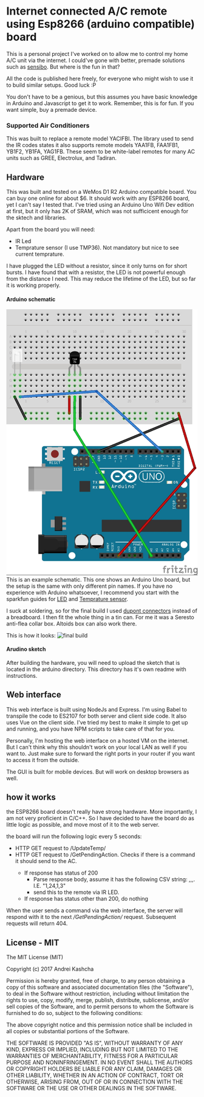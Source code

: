 # Internet connected A/C remote using Esp8266 (arduino compatible) board

This is a personal project I've worked on to allow me to control my home A/C unit via the internet. I could've gone with better, premade solutions such as [sensibo](https://sensibo.com/). But where is the fun in that? 

All the code is published here freely, for everyone who might wish to use it to build similar setups. Good luck :P

You don't have to be a genious, but this assumes you have basic knowledge in Arduino and Javascript to get it to work. Remember, this is for fun. If you want simple, buy a premade device.

### Supported Air Conditioners
This was built to replace a remote model YACIFBI. The library used to send the IR codes states it also supports remote models YAA1FB, FAA1FB1, YB1F2, YB1FA, YAG1FB. These seem to be white-label remotes for many AC units such as GREE, Electrolux, and Tadiran. 

## Hardware
This was built and tested on a WeMos D1 R2 Arduino compatible board. You can buy one online for about $6. It should work with any ESP8266 board, yet I can't say I tested that. I've tried using an Arduino Uno Wifi Dev edition at first, but it only has 2K of SRAM, which was not sufficicent enough for the sktech and libraries.

Apart from the board you will need:
* IR Led
* Temprature sensor (I use TMP36). Not mandatory but nice to see current temprature.

I have plugged the LED without a resistor, since it only turns on for short bursts. I have found that with a resistor, the LED is not powerful enough from the distance I need. This may reduce the lifetime of the LED, but so far it is working properly.

#### Arduino schematic
![Schematic](https://raw.githubusercontent.com/Zappatta/wremote/master/schematic.jpg)
This is an example schematic. This one shows an Arduino Uno board, but the setup is the same with only different pin names. If you have no experience with Arduino whatsoever, I recommend you start with the sparkfun guides for [LED](https://learn.sparkfun.com/tutorials/sik-experiment-guide-for-arduino---v32/experiment-1-blinking-an-led) and [Temprature sensor](https://learn.sparkfun.com/tutorials/sik-experiment-guide-for-arduino---v32/experiment-7-reading-a-temperature-sensor). 

I suck at soldering, so for the final build I used [dupont connectors](http://www.instructables.com/id/Fitting-Dupont-Connectors/) instead of a breadboard. I then fit the whole thing in a tin can. For me it was a Seresto anti-flea collar box. Altoids box can also work there. 

This is how it looks:
![final build](https://i.imgur.com/oeP57hU.png)

#### Arudino sketch
After building the hardware, you will need to upload the sketch that is located in the arduino directory. This directory has it's own readme with instructions.

## Web interface
This web interface is built using NodeJs and Express. I'm using Babel to transpile the code to ES2107 for both server and client side code. It also uses Vue on the client side. I've tried my best to make it simple to get up and running, and you have NPM scripts to take care of that for you.

Personally, I'm hosting the web interface on a hosted VM on the internet. But I can't think why this shouldn't work on your local LAN as well if you want to. Just make sure to forward the right ports in your router if you want to access it from the outside. 

The GUI is built for mobile devices. But will work on desktop browsers as well.

## how it works
the ESP8266 board doesn't really have strong hardware. More importantly, I am not very proficient in C/C++. So I have decided to have the board do as little logic as possible, and move most of it to the web server. 

the board  will run the following logic every 5 seconds:
* HTTP GET request to <server>/UpdateTemp/<Measured temprature>
* HTTP GET request to <server>/GetPendingAction. Checks if there is a command it should send to the AC.
    * If response has status of 200
        *   Parse response body, assume it has the following CSV string: <power>,<temprature>,<mode>,<fan>. I.E. "1,24,1,3"
        *   send this to the remote via IR LED.
    *   If response has status other than 200, do nothing
    
When the user sends a command via the web interface, the server will respond with it to the next */GetPendingAction/* request. Subsequent requests will return 404.

## License - MIT

The MIT License (MIT)

Copyright (c) 2017 Andrei Kashcha

Permission is hereby granted, free of charge, to any person obtaining a copy
of this software and associated documentation files (the "Software"), to deal
in the Software without restriction, including without limitation the rights
to use, copy, modify, merge, publish, distribute, sublicense, and/or sell
copies of the Software, and to permit persons to whom the Software is
furnished to do so, subject to the following conditions:

The above copyright notice and this permission notice shall be included in all
copies or substantial portions of the Software.

THE SOFTWARE IS PROVIDED "AS IS", WITHOUT WARRANTY OF ANY KIND, EXPRESS OR
IMPLIED, INCLUDING BUT NOT LIMITED TO THE WARRANTIES OF MERCHANTABILITY,
FITNESS FOR A PARTICULAR PURPOSE AND NONINFRINGEMENT. IN NO EVENT SHALL THE
AUTHORS OR COPYRIGHT HOLDERS BE LIABLE FOR ANY CLAIM, DAMAGES OR OTHER
LIABILITY, WHETHER IN AN ACTION OF CONTRACT, TORT OR OTHERWISE, ARISING FROM,
OUT OF OR IN CONNECTION WITH THE SOFTWARE OR THE USE OR OTHER DEALINGS IN THE
SOFTWARE.
